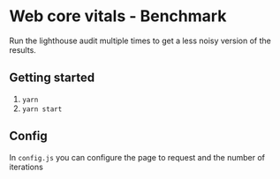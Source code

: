 # Web core vitals - Benchmark

Run the lighthouse audit multiple times to get a less noisy version of the results.


## Getting started

1. `yarn`
2.  `yarn start`

## Config
In `config.js` you can configure the page to request and the number of iterations
